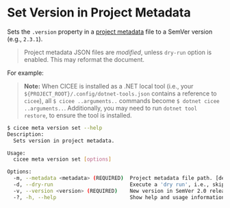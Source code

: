 # Set Version in Project Metadata

Sets the `.version` property in a [project metadata][project-structure] file to a SemVer version (e.g., `2.3.1`).

> Project metadata JSON files are _modified_, unless `dry-run` option is enabled. This may reformat the document.

For example:

> **Note:** When CICEE is installed as a .NET local tool (i.e., your `${PROJECT_ROOT}/.config/dotnet-tools.json` contains a reference to `cicee`), all `$ cicee ..arguments..` commands become `$ dotnet cicee ..arguments..`. Additionally, you may need to run `dotnet tool restore`, to ensure the tool is installed.

```bash
$ cicee meta version set --help
Description:
  Sets version in project metadata.

Usage:
  cicee meta version set [options]

Options:
  -m, --metadata <metadata> (REQUIRED)  Project metadata file path. [default: $(pwd)/.project-metadata.json]
  -d, --dry-run                         Execute a 'dry run', i.e., skip writing files and similar destructive steps. [default: False]
  -v, --version <version> (REQUIRED)    New version in SemVer 2.0 release format. E.g., '2.3.1'. []
  -?, -h, --help                        Show help and usage information
```

[project-structure]: ./project-structure.md
